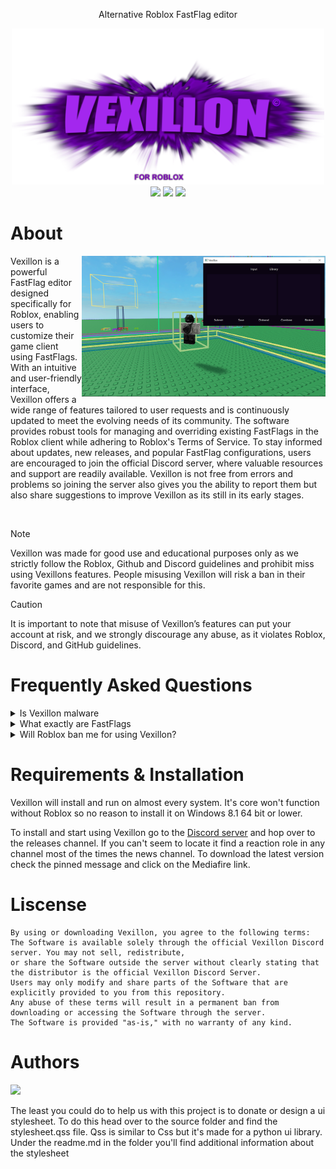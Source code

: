 <p align="center">Alternative Roblox FastFlag editor</p>
<p align="center">
  <img src="https://raw.githubusercontent.com/phoubia/vexillon/refs/heads/main/pics/vexillonthumb.png" height="250" width="500">
  <br>
<img src="https://img.shields.io/badge/liscense-custom-orange">
  <img src="https://img.shields.io/badge/version-2.1.1-green">
  <img src="https://img.shields.io/badge/language-python-blue">
</p>

# About
<img src="https://raw.githubusercontent.com/phoubia/vexillon/refs/heads/main/pics/vexillondemonstration.PNG" align="right" width="390">
Vexillon is a powerful FastFlag editor designed specifically for Roblox, enabling users to customize their game client using FastFlags. With an intuitive and user-friendly interface, Vexillon offers a wide range of features tailored to user requests and is continuously updated to meet the evolving needs of its community. The software provides robust tools for managing and overriding existing FastFlags in the Roblox client while adhering to Roblox's Terms of Service. To stay informed about updates, new releases, and popular FastFlag configurations, users are encouraged to join the official Discord server, where valuable resources and support are readily available. Vexillon is not free from errors and problems so joining the server also gives you the ability to report them but also share suggestions to improve Vexillon as its still in its early stages.
<p>‎ </p>

> [!NOTE]
> Vexillon was made for good use and educational purposes only as we strictly follow the Roblox, Github and Discord guidelines and prohibit miss using Vexillons features. People misusing Vexillon
> will risk a ban in their favorite games and are not responsible for this.

> [!CAUTION]
> It is important to note that misuse of Vexillon’s features can put your account at risk, and we strongly discourage any
> abuse, as it violates Roblox, Discord, and GitHub guidelines.

# Frequently Asked Questions

<details>
<summary>Is Vexillon malware</summary>
<hr>
<img src="https://raw.githubusercontent.com/phoubia/vexillon/refs/heads/main/pics/warning.png" align="right" width="200">
No, Vexillon is 100% safe and does not contain any kind of malware. All the anti virus solutions flagging our program are powered by an artificial intelligence learning systems which means that there ai isn't educated enough to know that the kind of behavior Vexillon performs shouldn't imidtely be flagged as a virus. Microsoft Defender will show you a popup similar as the one on the right side because we do not have a certificate to know that we're a trusted developer group. They are trying to protect your system from potential malware which is very good. To bypass this click read more and run anyway to run Vexillon. Feel free to run it through any other kind of anti virus solution!

<br>
  
</details>

<details>
<summary>What exactly are FastFlags</summary>
<hr>
<img src="https://github.com/phoubia/vexillon/blob/main/pics/vexillonlowquality.png" align="right" width="385">
FastFlags are a powerful tool created by Roblox engineers to control how the Roblox client works. They allow certain features of the game engine to be adjusted without needing a full update. This makes Roblox flexible and efficient, but using FastFlags incorrectly can lead to problems with the game’s performance and stability. FastFlags let Roblox engineers change how certain parts of the client function. For example, they can enable or disable features, change values, or skip certain processes in the game engine. Players can also override these flags manually to adjust how Roblox works on their own device. Using FastFlags without knowing what they do can break the client or cause bugs. Importing large lists of flags is especially risky because it can affect many parts of the game at once. It’s important to only change flags if you fully understand what they do.
FastFlags are often used to improve performance, especially for players with low-end computers. For example, you can disable textures, reduce render distance, or improve network response time. These adjustments can make Roblox run smoother on slower systems. The picture on the right demonstrates these FastFlags. FastFlags are commonly found in <a href="https://github.com/MaximumADHD/Roblox-Client-Tracker/blob/roblox/FVariables.txt">Fvariables.txt</a> from a useful repository made by MaximumADHD. FastFlags are a great tool, but they come with responsibility. FastFlags altering physics might get you banned in your favorite games. If you choose to use them, make sure you understand how they work and avoid making big changes all at once. We are not responsible for bans or whatever so don't make a ticket blaming us.
 
<br>

</details>

<details>
<summary>Will Roblox ban me for using Vexillon?</summary>
<hr>
Practically, no. Roblox can't just ban people for using FastFlags as they're in quite a hard situation at the moment to knowing for what reason people are using fastflags. Just banning anyone using FastFlags would be pretty harsh and unfair because everyone has their own reasons. Games inside of roblox can detect when your character preforms suspicoius activities like having very high jumps or whatever.

<br>

</details>

# Requirements & Installation

Vexillon will install and run on almost every system. It's core won't function without Roblox so no reason to install it on Windows 8.1 64 bit or lower.

To install and start using Vexillon go to the <a href="https://discord.gg/2FmzCe7NeG">Discord server</a> and hop over to the releases channel. If you can't seem to locate it find a reaction role in any channel most of the times the news channel. To download the latest version check the pinned message and click on the Mediafire link.

# Liscense

```
By using or downloading Vexillon, you agree to the following terms:
The Software is available solely through the official Vexillon Discord server. You may not sell, redistribute,
or share the Software outside the server without clearly stating that the distributor is the official Vexillon Discord Server.
Users may only modify and share parts of the Software that are explicitly provided to you from this repository.
Any abuse of these terms will result in a permanent ban from downloading or accessing the Software through the server.
The Software is provided "as-is," with no warranty of any kind.
```

# Authors

<a href="https://github.com/phoubia/vexillon/graphs/contributors">
  <img src="https://contributors-img.web.app/image?repo=phoubia/vexillon" />
</a>

The least you could do to help us with this project is to donate or design a ui stylesheet. To do this head over to the source folder and find the stylesheet.qss file. Qss is similar to Css but it's made for a python ui library. Under the readme.md in the folder you'll find additional information about the stylesheet
